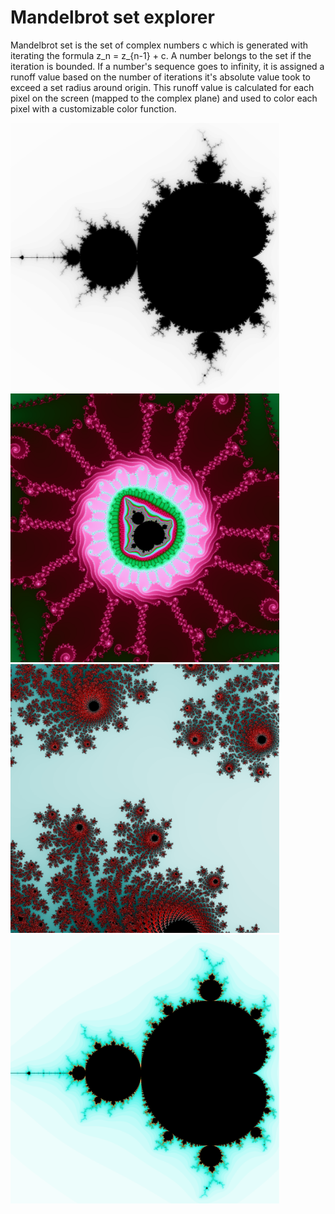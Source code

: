 # Mandelbrot set explorer

Mandelbrot set is the set of complex numbers c which is generated with iterating the formula z_n = z_{n-1} + c. A number belongs to the set if the iteration is bounded.
If a number's sequence goes to infinity, it is assigned a runoff value based on the number of iterations it's absolute value took to exceed a set radius around origin.
This runoff value is calculated for each pixel on the screen (mapped to the complex plane) and used to color each pixel with a customizable color function.

<img src="screenshots/black.png" width="430"> <img src="screenshots/minibrot.png" width="430">
<img src="screenshots/red.png" width="430"> <img src="screenshots/teal.png" width="430">
